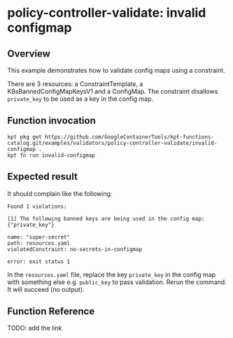 # policy-controller-validate: invalid configmap

## Overview

This example demonstrates how to validate config maps using a constraint.

There are 3 resources: a ConstraintTemplate, a K8sBannedConfigMapKeysV1 and a
ConfigMap.
The constraint disallows `private_key` to be used as a key in the config map.

## Function invocation

```shell
kpt pkg get https://github.com/GoogleContainerTools/kpt-functions-catalog.git/examples/validators/policy-controller-validate/invalid-configmap .
kpt fn run invalid-configmap
```

## Expected result

It should complain like the following:

```
Found 1 violations:

[1] The following banned keys are being used in the config map: {"private_key"}

name: "super-secret"
path: resources.yaml
violatedConstraint: no-secrets-in-configmap

error: exit status 1
```

In the `resources.yaml` file, replace the key `private_key` in the config map
with something else e.g. `public_key` to pass validation.
Rerun the command. It will succeed (no output).

## Function Reference

TODO: add the link
